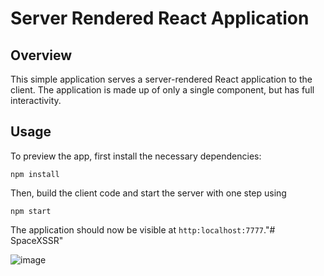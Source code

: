 # Server Rendered React Application

## Overview
This simple application serves a server-rendered React application to the client. The application is made up of only a single component, but has full interactivity.

## Usage
To preview the app, first install the necessary dependencies:

`npm install`

Then, build the client code and start the server with one step using

`npm start`

The application should now be visible at `http:localhost:7777`."# SpaceXSSR" 

![image](https://user-images.githubusercontent.com/42578981/90336891-6657bc80-dffc-11ea-8457-5a2a5ab84f99.png)
